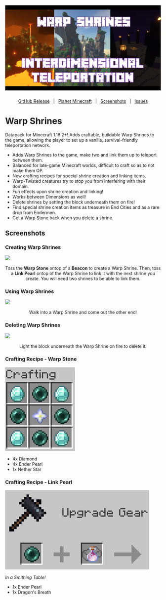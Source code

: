 <h1 id="topBanner"align="center">
  <img src=".github\resources\WarpShrinesBanner.png" alt="WarpShrines banner" />
</h1>

<div align="center">

[GitHub Release][release]&nbsp;&nbsp;&nbsp;|&nbsp;&nbsp;&nbsp;[Planet Minecraft][planetminecraft]&nbsp;&nbsp;&nbsp;|&nbsp;&nbsp;&nbsp;[Screenshots](#screenshots)&nbsp;&nbsp;&nbsp;|&nbsp;&nbsp;&nbsp;[Issues][issues]

</div>
<h1>Warp Shrines</h1>
Datapack for Minecraft 1.16.2+! Adds craftable, buildable Warp Shrines to the game, allowing the player to set up a vanilla, survival-friendly teleportation network.<br>

- Adds Warp Shrines to the game, make two and link them up to teleport between them.
- Balanced for late-game Minecraft worlds, difficult to craft so as to not make them OP.
- New crafting recipes for special shrine creation and linking items.
- Warp-Twisted creatures try to stop you from interfering with their domain.
- Fun effects upon shrine creation and linking!
- Works between Dimensions as well!
- Delete shrines by setting the block underneath them on fire!
- Find special shrine creation items as treasure in End Cities and as a rare drop from Endermen.
- Get a Warp Stone back when you delete a shrine.

<h2 id="screenshots">Screenshots</h2>

<h3>Creating Warp Shrines</h3>
<img src=".github\resources\craftingGif.gif">
<p align="center">Toss the <b>Warp Stone</b> ontop of a <b>Beacon</b> to create a Warp Shrine. Then, toss a <b>Link Pearl</b> ontop of the Warp Shrine to link it with the next shrine you create. You will need two shrines to be able to link them.</p>

<h3>Using Warp Shrines</h3>
<img src=".github\resources\usingGif.gif">
<p align="center">Walk into a Warp Shrine and come out the other end!</p>

<h3>Deleting Warp Shrines</h3>
<img src=".github\resources\deletingGif.gif">
<p align="center">Light the block underneath the Warp Shrine on fire to delete it!</p>

<h3> Crafting Recipe - Warp Stone</h3>
<img src=".github\resources\warpCrafting.png">

- 4x Diamond
- 4x Ender Pearl
- 1x Nether Star

<h3> Crafting Recipe - Link Pearl</h3>
<img src=".github\resources\pearlCrafting.png">

<i>In a Smithing Table!</i>
- 1x Ender Pearl
- 1x Dragon's Breath 

[release]:https://github.com/maxheyn/warp_shrines/releases/latest "Latest Release (external link)"
[issues]:https://github.com/maxheyn/warp_shrines/issues "Issues (external link)"
[planetminecraft]: https://www.planetminecraft.com/data-pack/warp-shrines-teleport-between-locations/ "Planet Minecraft Webpage (external link)"